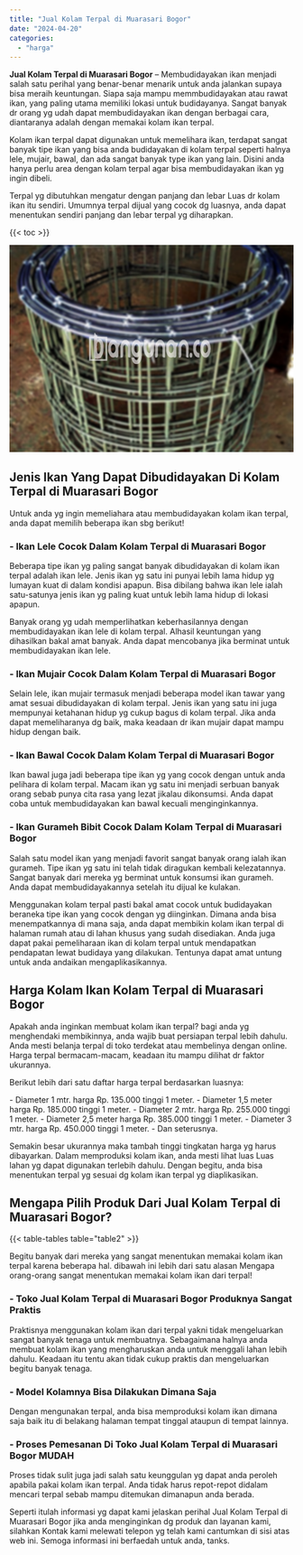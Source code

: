 ```yaml
---
title: "Jual Kolam Terpal di Muarasari Bogor"
date: "2024-04-20"
categories: 
  - "harga"
---
```


**Jual Kolam Terpal di Muarasari Bogor** – Membudidayakan ikan menjadi salah satu perihal yang benar-benar menarik untuk anda jalankan supaya bisa meraih keuntungan. Siapa saja mampu memmbudidayakan atau rawat ikan, yang paling utama memiliki lokasi untuk budidayanya. Sangat banyak dr orang yg udah dapat membudidayakan ikan dengan berbagai cara, diantaranya adalah dengan memakai kolam ikan terpal.

Kolam ikan terpal dapat digunakan untuk memelihara ikan, terdapat sangat banyak tipe ikan yang bisa anda budidayakan di kolam terpal seperti halnya lele, mujair, bawal, dan ada sangat banyak type ikan yang lain. Disini anda hanya perlu area dengan kolam terpal agar bisa membudidayakan ikan yg ingin dibeli.

Terpal yg dibutuhkan mengatur dengan panjang dan lebar Luas dr kolam ikan itu sendiri. Umumnya terpal dijual yang cocok dg luasnya, anda dapat menentukan sendiri panjang dan lebar terpal yg diharapkan.

{{< toc >}}

![Jual Kolam Terpal di Muarasari Bogor](/images/jual-kolam-terpal-60.png)

## Jenis Ikan Yang Dapat Dibudidayakan Di Kolam Terpal di Muarasari Bogor

Untuk anda yg ingin memeliahara atau membudidayakan kolam ikan terpal, anda dapat memilih beberapa ikan sbg berikut!

### \- Ikan Lele Cocok Dalam Kolam Terpal di Muarasari Bogor

Beberapa tipe ikan yg paling sangat banyak dibudidayakan di kolam ikan terpal adalah ikan lele. Jenis ikan yg satu ini punyai lebih lama hidup yg lumayan kuat di dalam kondisi apapun. Bisa dibilang bahwa ikan lele ialah satu-satunya jenis ikan yg paling kuat untuk lebih lama hidup di lokasi apapun.

Banyak orang yg udah memperlihatkan keberhasilannya dengan membudidayakan ikan lele di kolam terpal. Alhasil keuntungan yang dihasilkan bakal amat banyak. Anda dapat mencobanya jika berminat untuk membudidayakan ikan lele.

### \- Ikan Mujair Cocok Dalam Kolam Terpal di Muarasari Bogor

Selain lele, ikan mujair termasuk menjadi beberapa model ikan tawar yang amat sesuai dibudidayakan di kolam terpal. Jenis ikan yang satu ini juga mempunyai ketahanan hidup yg cukup bagus di kolam terpal. Jika anda dapat memeliharanya dg baik, maka keadaan dr ikan mujair dapat mampu hidup dengan baik.

### \- Ikan Bawal Cocok Dalam Kolam Terpal di Muarasari Bogor

Ikan bawal juga jadi beberapa tipe ikan yg yang cocok dengan untuk anda pelihara di kolam terpal. Macam ikan yg satu ini menjadi serbuan banyak orang sebab punya cita rasa yang lezat jikalau dikonsumsi. Anda dapat coba untuk membudidayakan kan bawal kecuali menginginkannya.

### \- Ikan Gurameh Bibit Cocok Dalam Kolam Terpal di Muarasari Bogor

Salah satu model ikan yang menjadi favorit sangat banyak orang ialah ikan gurameh. Tipe ikan yg satu ini telah tidak diragukan kembali kelezatannya. Sangat banyak dari mereka yg berminat untuk konsumsi ikan gurameh. Anda dapat membudidayakannya setelah itu dijual ke kulakan.

Menggunakan kolam terpal pasti bakal amat cocok untuk budidayakan beraneka tipe ikan yang cocok dengan yg diinginkan. Dimana anda bisa menempatkannya di mana saja, anda dapat membikin kolam ikan terpal di halaman rumah atau di lahan khusus yang sudah disediakan. Anda juga dapat pakai pemeliharaan ikan di kolam terpal untuk mendapatkan pendapatan lewat budidaya yang dilakukan. Tentunya dapat amat untung untuk anda andaikan mengaplikasikannya.

## Harga Kolam Ikan Kolam Terpal di Muarasari Bogor

Apakah anda inginkan membuat kolam ikan terpal? bagi anda yg menghendaki membikinnya, anda wajib buat persiapan terpal lebih dahulu. Anda mesti belanja terpal di toko terdekat atau membelinya dengan online. Harga terpal bermacam-macam, keadaan itu mampu dilihat dr faktor ukurannya.

Berikut lebih dari satu daftar harga terpal berdasarkan luasnya:

\- Diameter 1 mtr. harga Rp. 135.000 tinggi 1 meter. - Diameter 1,5 meter harga Rp. 185.000 tinggi 1 meter. - Diameter 2 mtr. harga Rp. 255.000 tinggi 1 meter. - Diameter 2,5 meter harga Rp. 385.000 tinggi 1 meter. - Diameter 3 mtr. harga Rp. 450.000 tinggi 1 meter. - Dan seterusnya.

Semakin besar ukurannya maka tambah tinggi tingkatan harga yg harus dibayarkan. Dalam memproduksi kolam ikan, anda mesti lihat luas Luas lahan yg dapat digunakan terlebih dahulu. Dengan begitu, anda bisa menentukan terpal yg sesuai dg kolam ikan terpal yg diaplikasikan.

## Mengapa Pilih Produk Dari Jual Kolam Terpal di Muarasari Bogor?

{{< table-tables table="table2" >}}

Begitu banyak dari mereka yang sangat menentukan memakai kolam ikan terpal karena beberapa hal. dibawah ini lebih dari satu alasan Mengapa orang-orang sangat menentukan memakai kolam ikan dari terpal!

### \- Toko Jual Kolam Terpal di Muarasari Bogor Produknya Sangat Praktis

Praktisnya menggunakan kolam ikan dari terpal yakni tidak mengeluarkan sangat banyak tenaga untuk membuatnya. Sebagaimana halnya anda membuat kolam ikan yang mengharuskan anda untuk menggali lahan lebih dahulu. Keadaan itu tentu akan tidak cukup praktis dan mengeluarkan begitu banyak tenaga.

### \- Model Kolamnya Bisa Dilakukan Dimana Saja

Dengan mengunakan terpal, anda bisa memproduksi kolam ikan dimana saja baik itu di belakang halaman tempat tinggal ataupun di tempat lainnya.

### \- Proses Pemesanan Di Toko Jual Kolam Terpal di Muarasari Bogor MUDAH

Proses tidak sulit juga jadi salah satu keunggulan yg dapat anda peroleh apabila pakai kolam ikan terpal. Anda tidak harus repot-repot didalam mencari terpal sebab mampu ditemukan dimanapun anda berada.

Seperti itulah informasi yg dapat kami jelaskan perihal Jual Kolam Terpal di Muarasari Bogor jika anda menginginkan dg produk dan layanan kami, silahkan Kontak kami melewati telepon yg telah kami cantumkan di sisi atas web ini. Semoga informasi ini berfaedah untuk anda, tanks.
